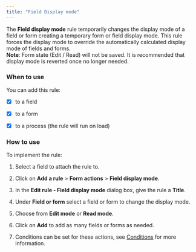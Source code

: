 ```yaml
---
title: "Field Display mode"
---
```


The **Field display mode** rule temporarily changes the display mode of a field or form creating a temporary form or field display mode. This rule forces the display mode to override the automatically calculated display mode of fields and forms.		
**Note**: Form state (Edit / Read) will not be saved. It is recommended that display mode is reverted once no longer needed.

### When to use

You can add this rule:

- [x] to a field
- [x] to a form 
- [x] to a process (the rule will run on load)



### How to use

To implement the rule:

1. Select a field to attach the rule to.

2. Click on **Add a rule** > **Form actions** > **Field display mode**. 

3. In the **Edit rule - Field display mode** dialog box, give the rule a **Title**. 

4. Under **Field or form** select a field or form to change the display mode.

5. Choose from **Edit mode** or **Read mode**. 

6. Click on **Add** to add as many fields or forms as needed.

7. Conditions can be set for these actions, see [Conditions](/docs/platform/rules/general/add-conditions/) for more information.

###### 
